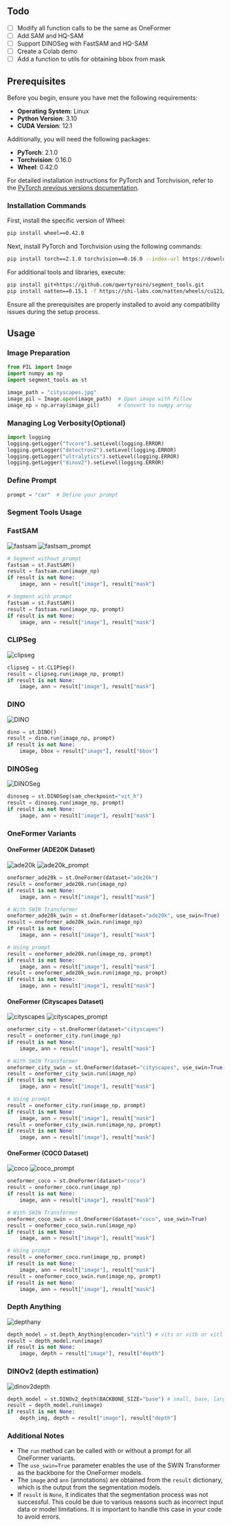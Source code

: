 ## Todo
- [ ] Modify all function calls to be the same as OneFormer
- [ ] Add SAM and HQ-SAM
- [ ] Support DINOSeg with FastSAM and HQ-SAM
- [ ] Create a Colab demo
- [ ] Add a function to utils for obtaining bbox from mask

## Prerequisites

Before you begin, ensure you have met the following requirements:

- **Operating System**: Linux
- **Python Version**: 3.10
- **CUDA Version**: 12.1

Additionally, you will need the following packages:

- **PyTorch**: 2.1.0
- **Torchvision**: 0.16.0
- **Wheel**: 0.42.0

For detailed installation instructions for PyTorch and Torchvision, refer to the [PyTorch previous versions documentation](https://pytorch.org/get-started/previous-versions/#v210).

### Installation Commands

First, install the specific version of Wheel:

```bash
pip install wheel==0.42.0
```

Next, install PyTorch and Torchvision using the following commands:

```bash
pip install torch==2.1.0 torchvision==0.16.0 --index-url https://download.pytorch.org/whl/cu121
```

For additional tools and libraries, execute:

```bash
pip install git+https://github.com/qwertyroiro/segment_tools.git
pip install natten==0.15.1 -f https://shi-labs.com/natten/wheels/cu121/torch2.1.0/index.html
```

Ensure all the prerequisites are properly installed to avoid any compatibility issues during the setup process.
## Usage

### Image Preparation
```python
from PIL import Image
import numpy as np
import segment_tools as st

image_path = "cityscapes.jpg"
image_pil = Image.open(image_path)  # Open image with Pillow
image_np = np.array(image_pil)      # Convert to numpy array
```

### Managing Log Verbosity(Optional)
```python
import logging
logging.getLogger("fvcore").setLevel(logging.ERROR)
logging.getLogger("detectron2").setLevel(logging.ERROR)
logging.getLogger("ultralytics").setLevel(logging.ERROR)
logging.getLogger("dinov2").setLevel(logging.ERROR)
```

### Define Prompt
```python
prompt = "car"  # Define your prompt
```

### Segment Tools Usage

### FastSAM
![fastsam](image_dir/FastSAM.png)
![fastsam_prompt](image_dir/FastSAM_prompt.png)
```python
# Segment without prompt
fastsam = st.FastSAM()
result = fastsam.run(image_np)
if result is not None:
    image, ann = result["image"], result["mask"]

# Segment with prompt
fastsam = st.FastSAM()
result = fastsam.run(image_np, prompt)
if result is not None:
    image, ann = result["image"], result["mask"]
```

### CLIPSeg
![clipseg](image_dir/CLIPSeg.png)
```python
clipseg = st.CLIPSeg()
result = clipseg.run(image_np, prompt)
if result is not None:
    image, ann = result["image"], result["mask"]
```

### DINO
![DINO](image_dir/dino.png)
```python
dino = st.DINO()
result = dino.run(image_np, prompt)
if result is not None:
    image, bbox = result["image"], result["bbox"]
```

### DINOSeg
![DINOSeg](image_dir/DINOSeg.png)
```python
dinoseg = st.DINOSeg(sam_checkpoint="vit_h")
result = dinoseg.run(image_np, prompt)
if result is not None:
    image, ann = result["image"], result["mask"]
```

### OneFormer Variants

#### OneFormer (ADE20K Dataset)
![ade20k](image_dir/OneFormer_ade20k(dinat).png)
![ade20k_prompt](image_dir/OneFormer_ade20k(dinat)(prompt).png)
```python
oneformer_ade20k = st.OneFormer(dataset="ade20k")
result = oneformer_ade20k.run(image_np)
if result is not None:
    image, ann = result["image"], result["mask"]

# With SWIN Transformer
oneformer_ade20k_swin = st.OneFormer(dataset="ade20k", use_swin=True)
result = oneformer_ade20k_swin.run(image_np)
if result is not None:
    image, ann = result["image"], result["mask"]

# Using prompt
result = oneformer_ade20k.run(image_np, prompt)
if result is not None:
    image, ann = result["image"], result["mask"]
result = oneformer_ade20k_swin.run(image_np, prompt)
if result is not None:
    image, ann = result["image"], result["mask"]
```

#### OneFormer (Cityscapes Dataset)
![cityscapes](image_dir/OneFormer_cityscapes(dinat).png)
![cityscapes_prompt](image_dir/OneFormer_cityscapes(dinat)(prompt).png)
```python
oneformer_city = st.OneFormer(dataset="cityscapes")
result = oneformer_city.run(image_np)
if result is not None:
    image, ann = result["image"], result["mask"]

# With SWIN Transformer
oneformer_city_swin = st.OneFormer(dataset="cityscapes", use_swin=True)
result = oneformer_city_swin.run(image_np)
if result is not None:
    image, ann = result["image"], result["mask"]

# Using prompt
result = oneformer_city.run(image_np, prompt)
if result is not None:
    image, ann = result["image"], result["mask"]
result = oneformer_city_swin.run(image_np, prompt)
if result is not None:
    image, ann = result["image"], result["mask"]
```

#### OneFormer (COCO Dataset)
![coco](image_dir/OneFormer_coco(dinat).png)
![coco_prompt](image_dir/OneFormer_coco(dinat)(prompt).png)
```python
oneformer_coco = st.OneFormer(dataset="coco")
result = oneformer_coco.run(image_np)
if result is not None:
    image, ann = result["image"], result["mask"]

# With SWIN Transformer
oneformer_coco_swin = st.OneFormer(dataset="coco", use_swin=True)
result = oneformer_coco_swin.run(image_np)
if result is not None:
    image, ann = result["image"], result["mask"]

# Using prompt
result = oneformer_coco.run(image_np, prompt)
if result is not None:
    image, ann = result["image"], result["mask"]
result = oneformer_coco_swin.run(image_np, prompt)
if result is not None:
    image, ann = result["image"], result["mask"]
```

### Depth Anything
![depthany](image_dir2/depth.png)
```python
depth_model = st.Depth_Anything(encoder="vitl") # vits or vitb or vitl
result = depth_model.run(image)
if result is not None:
    image, depth = result["image"], result["depth"]
```

### DINOv2 (depth estimation)
![dinov2depth](image_dir2/dinov2_depth.png)
```python
depth_model = st.DINOv2_depth(BACKBONE_SIZE="base") # small, base, large, giant
result = depth_model.run(image)
if result is not None:
    depth_img, depth = result["image"], result["depth"]
```

### Additional Notes
- The `run` method can be called with or without a prompt for all OneFormer variants.
- The `use_swin=True` parameter enables the use of the SWIN Transformer as the backbone for the OneFormer models.
- The `image` and `ann` (annotations) are obtained from the `result` dictionary, which is the output from the segmentation models.
- If `result` is `None`, it indicates that the segmentation process was not successful. This could be due to various reasons such as incorrect input data or model limitations. It is important to handle this case in your code to avoid errors.
